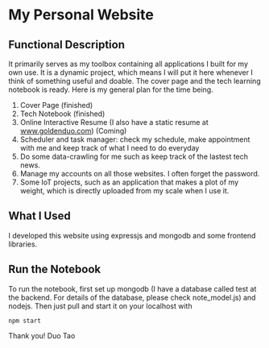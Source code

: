 # My Personal Website
## Functional Description
It primarily serves as my toolbox containing all applications I built for my own use. It is a dynamic project, which means I will put it here whenever I think of something useful and doable. The cover page and the tech learning notebook is ready. Here is my general plan for the time being.
1. Cover Page (finished)
2. Tech Notebook (finished)
3. Online Interactive Resume (I also have a static resume at www.goldenduo.com) (Coming)
4. Scheduler and task manager: check my schedule, make appointment with me and keep track of what I need to do everyday
5. Do some data-crawling for me such as keep track of the lastest tech news.
6. Manage my accounts on all those websites. I often forget the password.
7. Some IoT projects, such as an application that makes a plot of my weight, which is directly uploaded from my scale when I use it.

## What I Used
I developed this website using expressjs and mongodb and some frontend libraries.
## Run the Notebook
To run the notebook, first set up mongodb (I have a database called test at the backend. For details of the database, please check note_model.js) and nodejs. Then just pull and start it on your localhost with
```
npm start
```
Thank you!
Duo Tao
